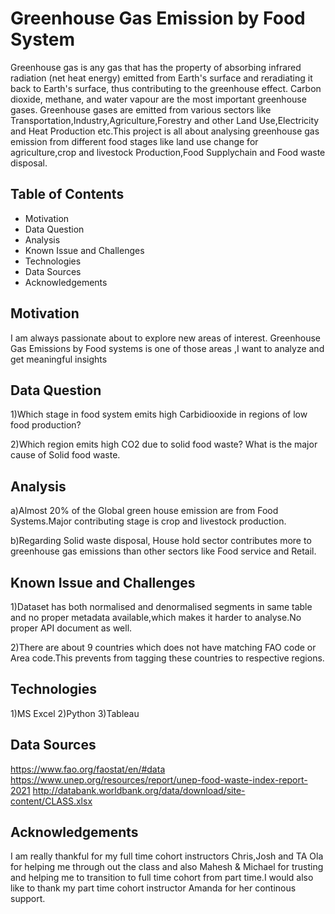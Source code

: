 # Greenhouse Gas Emission by Food System
		
Greenhouse gas is  any gas that has the property of absorbing infrared radiation (net heat energy) emitted from Earth's surface and reradiating it back to Earth's surface, thus contributing to the greenhouse effect. Carbon dioxide, methane, and water vapour are the most important greenhouse gases. Greenhouse gases are emitted  from various sectors like Transportation,Industry,Agriculture,Forestry and other Land Use,Electricity and Heat Production etc.This project is all about analysing greenhouse gas emission from different food stages like
land use change for agriculture,crop and livestock Production,Food Supplychain and Food waste disposal.

## Table of Contents
* Motivation
* Data Question
* Analysis
* Known Issue and Challenges
* Technologies
* Data Sources
* Acknowledgements

## Motivation

I am always passionate about to explore new areas of interest. Greenhouse Gas Emissions by Food systems is one of those areas ,I want to analyze and get meaningful insights


## Data Question

1)Which stage in food system emits high Carbidiooxide in regions of low food production?

2)Which region emits high CO2 due to solid food waste? What is the major cause of Solid food waste.

## Analysis

a)Almost 20% of the Global green house emission are from Food Systems.Major contributing stage is crop and livestock production.

b)Regarding Solid waste disposal, House hold sector contributes more to greenhouse gas emissions than other sectors like Food service and Retail.



## Known Issue and Challenges

1)Dataset has both normalised and denormalised segments in same table and no proper metadata available,which makes it harder to analyse.No proper API document as well.

2)There are about 9 countries which does not have matching FAO code or Area code.This prevents from tagging these countries to respective regions.



## Technologies

1)MS Excel
2)Python
3)Tableau


## Data Sources

https://www.fao.org/faostat/en/#data
https://www.unep.org/resources/report/unep-food-waste-index-report-2021
http://databank.worldbank.org/data/download/site-content/CLASS.xlsx


## Acknowledgements

I am really thankful for my full time cohort instructors Chris,Josh and TA Ola for helping me through out the class and also Mahesh & Michael for trusting and helping me to transition to full time cohort from part time.I would also like to thank my part time cohort instructor Amanda for her continous support.

 
